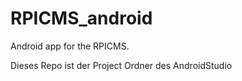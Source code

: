 RPICMS_android
==============

Android app for the RPICMS. 

Dieses Repo ist der Project Ordner des AndroidStudio

